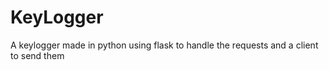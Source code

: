 # KeyLogger
A keylogger made in python using flask to handle the requests and a client to send them
